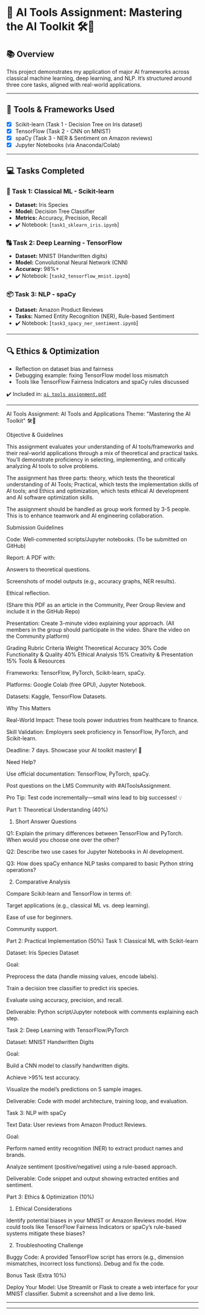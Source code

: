 # 🚀 AI Tools Assignment: Mastering the AI Toolkit 🛠️🧠

## 📚 Overview
This project demonstrates my application of major AI frameworks across classical machine learning, deep learning, and NLP. It’s structured around three core tasks, aligned with real-world applications.



---

## 🧠 Tools & Frameworks Used
- [x] Scikit-learn (Task 1 - Decision Tree on Iris dataset)
- [x] TensorFlow (Task 2 - CNN on MNIST)
- [x] spaCy (Task 3 - NER & Sentiment on Amazon reviews)
- [x] Jupyter Notebooks (via Anaconda/Colab)

---

## 💻 Tasks Completed

### 🔢 Task 1: Classical ML - Scikit-learn
- **Dataset:** Iris Species
- **Model:** Decision Tree Classifier
- **Metrics:** Accuracy, Precision, Recall
- ✔️ Notebook: [`task1_sklearn_iris.ipynb`]

### 🔠 Task 2: Deep Learning - TensorFlow
- **Dataset:** MNIST (Handwritten digits)
- **Model:** Convolutional Neural Network (CNN)
- **Accuracy:** 98%+
- ✔️ Notebook: [`task2_tensorflow_mnist.ipynb`]

### 📦 Task 3: NLP - spaCy
- **Dataset:** Amazon Product Reviews
- **Tasks:** Named Entity Recognition (NER), Rule-based Sentiment
- ✔️ Notebook: [`task3_spacy_ner_sentiment.ipynb`]

---

## 🔍 Ethics & Optimization
- Reflection on dataset bias and fairness
- Debugging example: fixing TensorFlow model loss mismatch
- Tools like TensorFlow Fairness Indicators and spaCy rules discussed

✔️ Included in: [`ai tools assignment.pdf`](report.pdf)

---
AI Tools Assignment: AI Tools and Applications
Theme: "Mastering the AI Toolkit" 🛠️🧠

Objective & Guidelines

This assignment evaluates your understanding of AI tools/frameworks and their real-world applications through a mix of theoretical and practical tasks. You’ll demonstrate proficiency in selecting, implementing, and critically analyzing AI tools to solve problems.

The assignment has three parts: theory, which tests the theoretical understanding of AI Tools; Practical, which tests the implementation skills of AI tools; and Ethics and optimization, which tests ethical AI development and AI software optimization skills. 

The assignment should be handled as group work formed by 3-5 people. This is to enhance teamwork and AI engineering collaboration.

Submission Guidelines

Code: Well-commented scripts/Jupyter notebooks. (To be submitted on GitHub)

Report: A PDF with:

Answers to theoretical questions. 

Screenshots of model outputs (e.g., accuracy graphs, NER results).

Ethical reflection.

(Share this PDF as an article in the Community, Peer Group Review and include it in the GitHub Repo)

Presentation: Create 3-minute video explaining your approach. (All members in the group should participate in the video. Share the video on the Community platform)

Grading Rubric
Criteria	Weight
Theoretical Accuracy	30%
Code Functionality & Quality	40%
Ethical Analysis	15%
Creativity & Presentation	15%
Tools & Resources

Frameworks: TensorFlow, PyTorch, Scikit-learn, spaCy.

Platforms: Google Colab (free GPU), Jupyter Notebook.

Datasets: Kaggle, TensorFlow Datasets.

Why This Matters

Real-World Impact: These tools power industries from healthcare to finance.

Skill Validation: Employers seek proficiency in TensorFlow, PyTorch, and Scikit-learn.

Deadline: 7 days. Showcase your AI toolkit mastery! 🚀

Need Help?

Use official documentation: TensorFlow, PyTorch, spaCy.

Post questions on the LMS Community with #AIToolsAssignment.

Pro Tip: Test code incrementally—small wins lead to big successes! 💡


Part 1: Theoretical Understanding (40%)
1. Short Answer Questions

Q1: Explain the primary differences between TensorFlow and PyTorch. When would you choose one over the other?

Q2: Describe two use cases for Jupyter Notebooks in AI development.

Q3: How does spaCy enhance NLP tasks compared to basic Python string operations?

2. Comparative Analysis

Compare Scikit-learn and TensorFlow in terms of:

Target applications (e.g., classical ML vs. deep learning).

Ease of use for beginners.

Community support.

Part 2: Practical Implementation (50%)
Task 1: Classical ML with Scikit-learn

Dataset: Iris Species Dataset

Goal:

Preprocess the data (handle missing values, encode labels).

Train a decision tree classifier to predict iris species.

Evaluate using accuracy, precision, and recall.

Deliverable: Python script/Jupyter notebook with comments explaining each step.

Task 2: Deep Learning with TensorFlow/PyTorch

Dataset: MNIST Handwritten Digits

Goal:

Build a CNN model to classify handwritten digits.

Achieve >95% test accuracy.

Visualize the model’s predictions on 5 sample images.

Deliverable: Code with model architecture, training loop, and evaluation.

Task 3: NLP with spaCy

Text Data: User reviews from Amazon Product Reviews.

Goal:

Perform named entity recognition (NER) to extract product names and brands.

Analyze sentiment (positive/negative) using a rule-based approach.

Deliverable: Code snippet and output showing extracted entities and sentiment.

Part 3: Ethics & Optimization (10%)
1. Ethical Considerations

Identify potential biases in your MNIST or Amazon Reviews model. How could tools like TensorFlow Fairness Indicators or spaCy’s rule-based systems mitigate these biases?

2. Troubleshooting Challenge

Buggy Code: A provided TensorFlow script has errors (e.g., dimension mismatches, incorrect loss functions). Debug and fix the code.

Bonus Task (Extra 10%)

Deploy Your Model: Use Streamlit or Flask to create a web interface for your MNIST classifier. Submit a screenshot and a live demo link.


---

---
